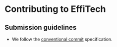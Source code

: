 # Contributing to EffiTech

## Submission guidelines

-   We follow the [conventional commit](https://www.conventionalcommits.org/en/v1.0.0-beta.4/) specification.

